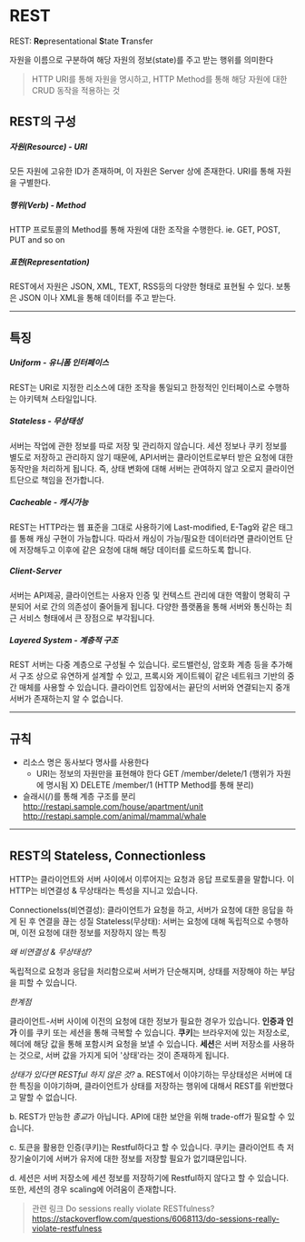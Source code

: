 
# REST

REST: **Re**presentational **S**tate **T**ransfer

자원을 이름으로 구분하여 해당 자원의 정보(state)를 주고 받는 행위를 의미한다

> HTTP URI를 통해 자원을 명시하고, HTTP Method를 통해 해당 자원에 대한 CRUD 동작을 적용하는 것

## REST의 구성

##### 자원(Resource) - URI
모든 자원에 고유한 ID가 존재하며, 이 자원은 Server 상에 존재한다.
URI를 통해 자원을 구별한다.

##### 행위(Verb) - Method
HTTP 프로토콜의 Method를 통해 자원에 대한 조작을 수행한다.
ie. GET, POST, PUT and so on

##### 표현(Representation)
REST에서 자원은 JSON, XML, TEXT, RSS등의 다양한 형태로 표현될 수 있다.
보통은 JSON 이나 XML을 통해 데이터를 주고 받는다.


---

## 특징

##### Uniform - 유니폼 인터페이스
REST는 URI로 지정한 리소스에 대한 조작을 통일되고 한정적인 인터페이스로 수행하는 아키텍쳐 스타일입니다.

##### Stateless - 무상태성
서버는 작업에 관한 정보를 따로 저장 및 관리하지 않습니다. 세션 정보나 쿠키 정보를 별도로 저장하고 관리하지 않기 때문에, API서버는 클라이언트로부터 받은 요청에 대한 동작만을 처리하게 됩니다. 즉, 상태 변화에 대해 서버는 관여하지 않고 오로지 클라이언트단으로 책임을 전가합니다. 

##### Cacheable - 캐시가능
REST는 HTTP라는 웹 표준을 그대로 사용하기에 Last-modified, E-Tag와 같은 태그를 통해 캐싱 구현이 가능합니다. 따라서 캐싱이 가능/필요한 데이터라면 클라이언트 단에 저장해두고 이후에 같은 요청에 대해 해당 데이터를 로드하도록 합니다.

##### Client-Server
서버는 API제공, 클라이언트는 사용자 인증 및 컨텍스트 관리에 대한 역활이 명확히 구분되어 서로 간의 의존성이 줄어들게 됩니다. 다양한 플랫폼을 통해 서버와 통신하는 최근 서비스 형태에서 큰 장점으로 부각됩니다.

##### Layered System - 계층적 구조
REST 서버는 다중 계층으로 구성될 수 있습니다. 로드밸런싱, 암호화 계층 등을 추가해서 구조 상으로 유연하게 설계할 수 있고, 프록시와 게이트웨이 같은 네트워크 기반의 중간 매체를 사용할 수 있습니다. 클라이언트 입장에서는 끝단의 서버와 연결되는지 중개 서버가 존재하는지 알 수 없습니다. 


---


## 규칙

- 리소스 명은 동사보다 명사를 사용한다
    - URI는 정보의 자원만을 표현해야 한다
    GET /member/delete/1 (행위가 자원에 명시됨 X)
    DELETE /member/1 (HTTP Method를 통해 분리)
- 슬래시(/)를 통해 계층 구조를 분리
    http://restapi.sample.com/house/apartment/unit
    http://restapi.sample.com/animal/mammal/whale

---

## REST의 Stateless, Connectionless

HTTP는 클라이언트와 서버 사이에서 이루어지는 요청과 응답 프로토콜을 말합니다. 이 HTTP는 비연결성 & 무상태라는 특성을 지니고 있습니다.

Connectionelss(비연결성): 클라이언트가 요청을 하고, 서버가 요청에 대한 응답을 하게 된 후 연결을 끊는 성질
Stateless(무상태): 서버는 요청에 대해 독립적으로 수행하며, 이전 요청에 대한 정보를 저장하지 않는 특징

*왜 비연결성 & 무상태성?*

독립적으로 요청과 응답을 처리함으로써 서버가 단순해지며, 상태를 저장해야 하는 부담을 피할 수 있습니다.

*한계점*

클라이언트-서버 사이에 이전의 요청에 대한 정보가 필요한 경우가 있습니다. **인증과 인가**
이를 쿠키 또는 세션을 통해 극복할 수 있습니다.
**쿠키**는 브라우저에 있는 저장소로, 헤더에 해당 값을 통해 포함시켜 요청을 보낼 수 있습니다.
**세션**은 서버 저장소를 사용하는 것으로, 서버 값을 가지게 되어 '상태'라는 것이 존재하게 됩니다.

*상태가 있다면 RESTful 하지 않은 것?*
a. REST에서 이야기하는 무상태성은 서버에 대한 특징을 이야기하며, 클라이언트가 상태를 저장하는 행위에 대해서 REST를 위반했다고 말할 수 없습니다. 

b. REST가 만능한 *종교*가 아닙니다. API에 대한 보안을 위해 trade-off가 필요할 수 있습니다. 

c. 토큰을 활용한 인증(쿠키)는 Restful하다고 할 수 있습니다. 쿠키는 클라이언트 측 저장기술이기에 서버가 유저에 대한 정보를 저장할 필요가 없기떄문입니다. 

d. 세션은 서버 저장소에 세션 정보를 저장하기에 Restful하지 않다고 할 수 있습니다. 또한, 세션의 경우 scaling에 어려움이 존재합니다.

>관련 링크 
Do sessions really violate RESTfulness?
https://stackoverflow.com/questions/6068113/do-sessions-really-violate-restfulness
